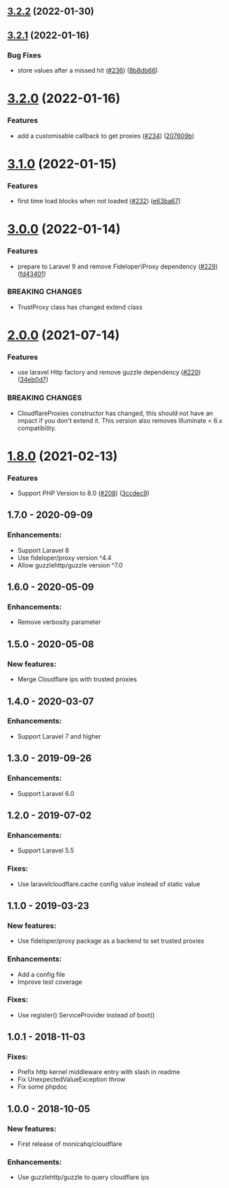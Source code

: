 ## [3.2.2](https://github.com/monicahq/laravel-cloudflare/compare/3.2.1...3.2.2) (2022-01-30)

## [3.2.1](https://github.com/monicahq/laravel-cloudflare/compare/3.2.0...3.2.1) (2022-01-16)


### Bug Fixes

* store values after a missed hit ([#236](https://github.com/monicahq/laravel-cloudflare/issues/236)) ([8b8db66](https://github.com/monicahq/laravel-cloudflare/commit/8b8db6665ee30a6e655952c325d3df03c7fa9a46))

# [3.2.0](https://github.com/monicahq/laravel-cloudflare/compare/3.1.0...3.2.0) (2022-01-16)


### Features

* add a customisable callback to get proxies ([#234](https://github.com/monicahq/laravel-cloudflare/issues/234)) ([207609b](https://github.com/monicahq/laravel-cloudflare/commit/207609b319f6356ecb0d6c8ded94054b5c6ce77a))

# [3.1.0](https://github.com/monicahq/laravel-cloudflare/compare/3.0.0...3.1.0) (2022-01-15)


### Features

* first time load blocks when not loaded ([#232](https://github.com/monicahq/laravel-cloudflare/issues/232)) ([e63ba67](https://github.com/monicahq/laravel-cloudflare/commit/e63ba6764806e5532144ac98c0b50b57ccdb0120))

# [3.0.0](https://github.com/monicahq/laravel-cloudflare/compare/2.0.0...3.0.0) (2022-01-14)


### Features

* prepare to Laravel 9 and remove Fideloper\Proxy dependency ([#229](https://github.com/monicahq/laravel-cloudflare/issues/229)) ([fd43401](https://github.com/monicahq/laravel-cloudflare/commit/fd434012b83876a00ac1ad92d48560e59a9060e4))


### BREAKING CHANGES

* TrustProxy class has changed extend class

# [2.0.0](https://github.com/monicahq/laravel-cloudflare/compare/1.8.0...2.0.0) (2021-07-14)


### Features

* use laravel Http factory and remove guzzle dependency ([#220](https://github.com/monicahq/laravel-cloudflare/issues/220)) ([34eb0d7](https://github.com/monicahq/laravel-cloudflare/commit/34eb0d77ece88230c74ddaa7db025a8859c8c5d3))


### BREAKING CHANGES

* CloudflareProxies constructor has changed, this should not have an impact if you don't extend it. This version also removes Illuminate < 6.x compatibility.

# [1.8.0](https://github.com/monicahq/laravel-cloudflare/compare/1.7.0...1.8.0) (2021-02-13)


### Features

* Support PHP Version to 8.0 ([#208](https://github.com/monicahq/laravel-cloudflare/issues/208)) ([3ccdec9](https://github.com/monicahq/laravel-cloudflare/commit/3ccdec99a9431de638653af4f693efef12dbe5f0))

## 1.7.0 - 2020-09-09
 ### Enhancements:
  * Support Laravel 8
  * Use fideloper/proxy version ^4.4
  * Allow guzzlehttp/guzzle version ^7.0

## 1.6.0 - 2020-05-09
 ### Enhancements:
  * Remove verbosity parameter

## 1.5.0 - 2020-05-08
 ### New features:
  * Merge Cloudflare ips with trusted proxies

## 1.4.0 - 2020-03-07
 ### Enhancements:
  * Support Laravel 7 and higher

## 1.3.0 - 2019-09-26
 ### Enhancements:
  * Support Laravel 6.0

## 1.2.0 - 2019-07-02
 ### Enhancements:
  * Support Laravel 5.5

 ### Fixes:
  * Use laravelcloudflare.cache config value instead of static value


## 1.1.0 - 2019-03-23
 ### New features:
  * Use fideloper/proxy package as a backend to set trusted proxies

 ### Enhancements:
  * Add a config file
  * Improve test coverage

 ### Fixes:
  * Use register() ServiceProvider instead of boot()


## 1.0.1 - 2018-11-03
 ### Fixes:
  * Prefix http kernel middleware entry with slash in readme
  * Fix UnexpectedValueException throw
  * Fix some phpdoc


## 1.0.0 - 2018-10-05
 ### New features:
  * First release of monicahq/cloudflare

 ### Enhancements:
  * Use guzzlehttp/guzzle to query cloudflare ips
